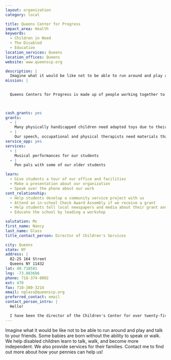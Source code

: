 ```yaml
---
layout: organization
category: local

title: Queens Center for Progress
impact_area: Health
keywords: 
  - Children in Need
  - The Disabled
  - Education
location_services: Queens
location_offices: Queens
website: www.queenscp.org

description: |
  Imagine what it would be like not to be able to run around and play and talk to your friends. Some babies are born without the ability to speak or walk. We help disabled children learn to talk, walk, and become more independent. We also provide services for their families.  Contact me to find out more about how your pennies can help us! 
mission: |
  

  Queens Centers for Progress is made up of people working together to promote the independence of individuals with developmental disabilities.

  

cash_grants: yes
grants: 
  - |
    Many physically handicapped children need adapted toys due to their limited physical abilities. ($50 and up, per item.)
  - |
    Our speech, occupational and physical therapists need materials that are colorful and fun for the children to use while working on therapy goals. ($25 and up, per item.)
service_opp: yes
services: 
  - |
    Musical performances for our students
  - |
    Pen pals with some of our older students

learn: 
  - Give students a tour of our office and facilities
  - Make a presentation about our organization
  - Speak over the phone about our work
cont_relationship: 
  - Help students develop a community service project with us
  - Attend an in-school Check Award Assembly if we receive a grant
  - Help students tell local newspapers and media about their grant and/or project with us
  - Educate the school by leading a workshop

salutation: Ms
first_name: Nancy
last_name: Glass
title_contact_person: Director of Children's Services

city: Queens
state: NY
address: |
  82-25 164 Street  
  Queens NY 11432
lat: 40.718581
lng: -73.803696
phone: 718-374-0002
ext: 470
fax: 718-380-3214
email: nglass@queenscp.org
preferred_contact: email
contact_person_intro: |
  Hello!

  I have been the director of the Children's Center for over twenty-five years. I try to provide the best services for children with disabilities, to give them opportunities to learn and to have fun too! Our school is a very pleasant place, where all the staff are very committed to  helping the children grow and progress in any way they can. We have receved three gifts for our school from Common Cents in the past few years.  Keep up the good work!
---
```

Imagine what it would be like not to be able to run around and play and talk to your friends. Some babies are born without the ability to speak or walk. We help disabled children learn to talk, walk, and become more independent. We also provide services for their families.  Contact me to find out more about how your pennies can help us! 